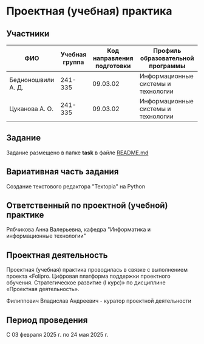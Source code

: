 # Проектная (учебная) практика
## Участники
|ФИО|Учебная группа|Код направления подготовки|Профиль образовательной программы|
|-----------------|---------|------|-----|
|Бедноношвили А. Д.|241-335|09.03.02|Информационные системы и технологии|
|Цуканова А. О.|241-335|09.03.02|Информационные системы и технологии|
## Задание
Задание размещено в папке **task** в файле [README.md](https://github.com/bednsasha/Text-editor/blob/main/task/README.md)
## Вариативная часть задания
Создание текстового редактора "Textopia" на Python
## Ответственный по проектной (учебной) практике
 Рябчикова Анна Валерьевна, кафедра "Информатика и информационные технологии"
## Проектная деятельность
Проектная (учебная) практика проводилась в связке с выполнением проекта «Folipro. Цифровая платформа поддержки проектного обучения. Стратегическое развитие (I курс)» по дисциплине «Проектная деятельность».

Филиппович Владислав Андреевич - куратор проектной деятельности

## Период проведения
С 03 февраля 2025 г. по 24 мая 2025 г.
